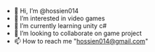 - 👋 Hi, I’m @hossien014
- 👀 I’m interested in video games
- 🌱 I’m currently learning unity c#
- 💞️ I’m looking to collaborate on game project
- 📫 How to reach me "hossien014@gmail.com"

<!---
hossien014/hossien014 is a ✨ special ✨ repository because its `README.md` (this file) appears on your GitHub profile.
You can click the Preview link to take a look at your changes.
--->
